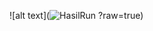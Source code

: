 ![alt text](![HasilRun](https://github.com/user-attachments/assets/4b47fab2-1b20-4b38-886a-ea42f9fbb4b1)
?raw=true)
